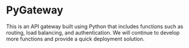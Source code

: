 # PyGateway

This is an API gateway built using Python that includes functions such as routing, load balancing, and authentication. We will continue to develop more functions and provide a quick deployment solution.